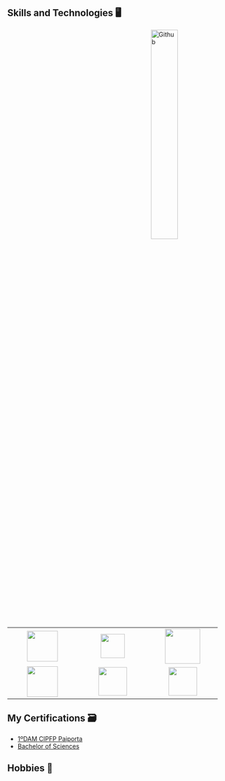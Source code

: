 

## Skills and Technologies 🖥️
<img width="35%" align="right" alt="Github" src="https://user-images.githubusercontent.com/48678280/88862734-4903af80-d201-11ea-968b-9c939d88a37c.gif" />

<br>
<table>
<tbody>
 <tr>
<td align="center" width="20%">
<img height=70px src="https://www.jairogarciarincon.com/img/clases/1325.jpg"> 
</td>

<td align="center" width="20%"> 
<img height=55px src="https://cloud2data.com/wp-content/uploads/2023/01/HTML-CSS-Review.png"> 
</td>

<td align="center" width="20%">
<img height=80px src="https://programacion.net/files/article/20160603020635_python-logo.png"> 
</td>
</tr>

<tr>
<td align="center" width="20%">
<img height=70px src="https://1.bp.blogspot.com/-7iyc2P25IN0/WAx4ve8EkwI/AAAAAAAALA4/1vV2qBWI4q8qMDWXwkcl-_dS7LIFadRTwCLcB/s1600/c82-sql-logo.jpg"> 
</td>

<td align="center" width="20%">
<img height=65px src="https://cdn.computerhoy.com/sites/navi.axelspringer.es/public/media/image/2014/04/39513-linux.jpg?tf=1200x"> 
</td>

<td align="center" width="20%">
<img height=65px src="https://pentagram-production.imgix.net/ea053844-c063-4130-9425-4a193f82e1e3/ps_windows_01.jpg?rect=67%2C364%2C1665%2C1040&w=1500&fit=crop&fm=jpg&q=70&auto=format&h=935"> 
</td>
</tr>


</tbody>
</table>


 

## My Certifications 🗃️

- [1ºDAM CIPFP Paiporta](https://portal.edu.gva.es/46017675/es/inici/)
- [Bachelor of Sciences](https://portal.edu.gva.es/iesenricvalorpicanya/es/portada-va-es-va-es/)



## Hobbies 🏀







